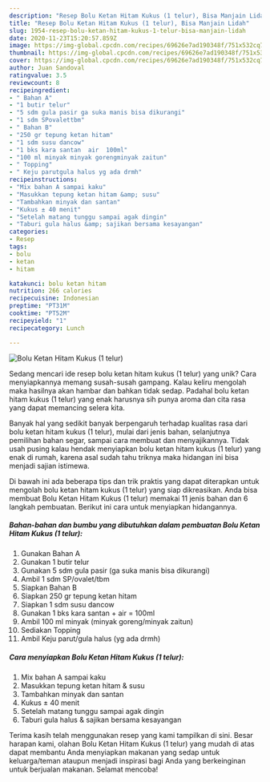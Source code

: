 ```yaml
---
description: "Resep Bolu Ketan Hitam Kukus (1 telur), Bisa Manjain Lidah"
title: "Resep Bolu Ketan Hitam Kukus (1 telur), Bisa Manjain Lidah"
slug: 1954-resep-bolu-ketan-hitam-kukus-1-telur-bisa-manjain-lidah
date: 2020-11-23T15:20:57.859Z
image: https://img-global.cpcdn.com/recipes/69626e7ad190348f/751x532cq70/bolu-ketan-hitam-kukus-1-telur-foto-resep-utama.jpg
thumbnail: https://img-global.cpcdn.com/recipes/69626e7ad190348f/751x532cq70/bolu-ketan-hitam-kukus-1-telur-foto-resep-utama.jpg
cover: https://img-global.cpcdn.com/recipes/69626e7ad190348f/751x532cq70/bolu-ketan-hitam-kukus-1-telur-foto-resep-utama.jpg
author: Juan Sandoval
ratingvalue: 3.5
reviewcount: 8
recipeingredient:
- " Bahan A"
- "1 butir telur"
- "5 sdm gula pasir ga suka manis bisa dikurangi"
- "1 sdm SPovalettbm"
- " Bahan B"
- "250 gr tepung ketan hitam"
- "1 sdm susu dancow"
- "1 bks kara santan  air  100ml"
- "100 ml minyak minyak gorengminyak zaitun"
- " Topping"
- " Keju parutgula halus yg ada drmh"
recipeinstructions:
- "Mix bahan A sampai kaku"
- "Masukkan tepung ketan hitam &amp; susu"
- "Tambahkan minyak dan santan"
- "Kukus ± 40 menit"
- "Setelah matang tunggu sampai agak dingin"
- "Taburi gula halus &amp; sajikan bersama kesayangan"
categories:
- Resep
tags:
- bolu
- ketan
- hitam

katakunci: bolu ketan hitam 
nutrition: 266 calories
recipecuisine: Indonesian
preptime: "PT31M"
cooktime: "PT52M"
recipeyield: "1"
recipecategory: Lunch

---
```



![Bolu Ketan Hitam Kukus (1 telur)](https://img-global.cpcdn.com/recipes/69626e7ad190348f/751x532cq70/bolu-ketan-hitam-kukus-1-telur-foto-resep-utama.jpg)

Sedang mencari ide resep bolu ketan hitam kukus (1 telur) yang unik? Cara menyiapkannya memang susah-susah gampang. Kalau keliru mengolah maka hasilnya akan hambar dan bahkan tidak sedap. Padahal bolu ketan hitam kukus (1 telur) yang enak harusnya sih punya aroma dan cita rasa yang dapat memancing selera kita.

Banyak hal yang sedikit banyak berpengaruh terhadap kualitas rasa dari bolu ketan hitam kukus (1 telur), mulai dari jenis bahan, selanjutnya pemilihan bahan segar, sampai cara membuat dan menyajikannya. Tidak usah pusing kalau hendak menyiapkan bolu ketan hitam kukus (1 telur) yang enak di rumah, karena asal sudah tahu triknya maka hidangan ini bisa menjadi sajian istimewa.




Di bawah ini ada beberapa tips dan trik praktis yang dapat diterapkan untuk mengolah bolu ketan hitam kukus (1 telur) yang siap dikreasikan. Anda bisa membuat Bolu Ketan Hitam Kukus (1 telur) memakai 11 jenis bahan dan 6 langkah pembuatan. Berikut ini cara untuk menyiapkan hidangannya.

<!--inarticleads1-->

##### Bahan-bahan dan bumbu yang dibutuhkan dalam pembuatan Bolu Ketan Hitam Kukus (1 telur):

1. Gunakan  Bahan A
1. Gunakan 1 butir telur
1. Gunakan 5 sdm gula pasir (ga suka manis bisa dikurangi)
1. Ambil 1 sdm SP/ovalet/tbm
1. Siapkan  Bahan B
1. Siapkan 250 gr tepung ketan hitam
1. Siapkan 1 sdm susu dancow
1. Gunakan 1 bks kara santan + air = 100ml
1. Ambil 100 ml minyak (minyak goreng/minyak zaitun)
1. Sediakan  Topping
1. Ambil  Keju parut/gula halus (yg ada drmh)




<!--inarticleads2-->

##### Cara menyiapkan Bolu Ketan Hitam Kukus (1 telur):

1. Mix bahan A sampai kaku
1. Masukkan tepung ketan hitam &amp; susu
1. Tambahkan minyak dan santan
1. Kukus ± 40 menit
1. Setelah matang tunggu sampai agak dingin
1. Taburi gula halus &amp; sajikan bersama kesayangan




Terima kasih telah menggunakan resep yang kami tampilkan di sini. Besar harapan kami, olahan Bolu Ketan Hitam Kukus (1 telur) yang mudah di atas dapat membantu Anda menyiapkan makanan yang sedap untuk keluarga/teman ataupun menjadi inspirasi bagi Anda yang berkeinginan untuk berjualan makanan. Selamat mencoba!
